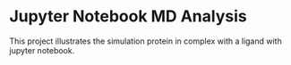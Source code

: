 # Jupyter Notebook MD Analysis
This project illustrates the simulation protein in complex with a ligand with jupyter notebook.
